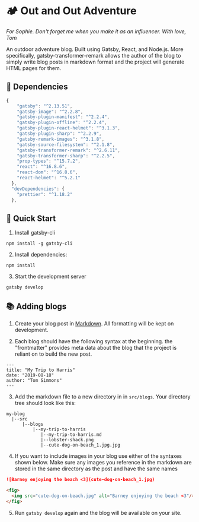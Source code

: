# 🏕 Out and Out Adventure

_For Sophie. Don't forget me when you make it as an influencer. With love, Tom_

An outdoor adventure blog. Built using Gatsby, React, and Node.js. More specifically, gatsby-transformer-remark allows the author of the blog to simply write blog posts in markdown format and the project will generate HTML pages for them.

## 🤖 Dependencies

```js
{
    "gatsby": "^2.13.51",
    "gatsby-image": "^2.2.8",
    "gatsby-plugin-manifest": "^2.2.4",
    "gatsby-plugin-offline": "^2.2.4",
    "gatsby-plugin-react-helmet": "^3.1.3",
    "gatsby-plugin-sharp": "^2.2.9",
    "gatsby-remark-images": "^3.1.8",
    "gatsby-source-filesystem": "^2.1.8",
    "gatsby-transformer-remark": "^2.6.11",
    "gatsby-transformer-sharp": "^2.2.5",
    "prop-types": "^15.7.2",
    "react": "^16.8.6",
    "react-dom": "^16.8.6",
    "react-helmet": "^5.2.1"
  },
  "devDependencies": {
    "prettier": "^1.18.2"
  },
```

## 🏁 Quick Start

1. Install gatsby-cli

```
npm install -g gatsby-cli
```

2. Install dependencies:

```
npm install
```

3. Start the development server

```
gatsby develop
```

## 📚 Adding blogs

1. Create your blog post in [Markdown](https://github.com/adam-p/markdown-here/wiki/Markdown-Cheatsheet). All formatting will be kept on development.

2. Each blog should have the following syntax at the beginning. the "frontmatter" provides meta data about the blog that the project is reliant on to build the new post.

```
---
title: "My Trip to Harris"
date: "2019-08-18"
author: "Tom Simmons"
---
```

3. Add the markdown file to a new directory in in `src/blogs`. Your directory tree should look like this:

```
my-blog
  |--src
      |--blogs
          |--my-trip-to-harris
             |--my-trip-to-harris.md
             |--lobster-shack.png
             |--cute-dog-on-beach_1.jpg.jpg
```

4. If you want to include images in your blog use either of the syntaxes shown below. Make sure any images you reference in the markdown are stored in the same directory as the post and have the same names

```md
![Barney enjoying the beach <3](cute-dog-on-beach_1.jpg)

<fig>
  <img src="cute-dog-on-beach.jpg" alt="Barney enjoying the beach <3"/>
</fig>
```

5. Run `gatsby develop` again and the blog will be available on your site.

